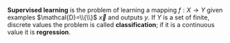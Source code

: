 **Supervised learning** is the problem of learning a mapping $f: X \to Y$ given examples $\mathcal{D}=\\{\\}$ $\vec{x}$ and outputs $y$. If $Y$ is a set of finite, discrete values the problem is called **classification**; if it is a continuous value it is **regression**.